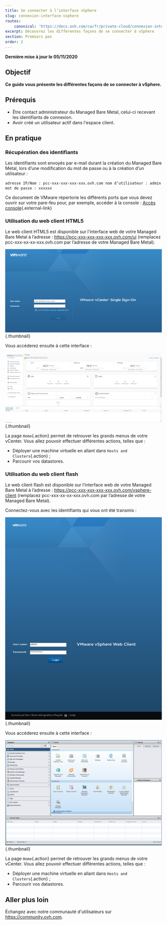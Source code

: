 ```yaml
---
title: Se connecter à l’interface vSphere
slug: connexion-interface-vsphere
routes:
    canonical: 'https://docs.ovh.com/ca/fr/private-cloud/connexion-interface-vsphere/'
excerpt: Découvrez les différentes façons de se connecter à vSphere
section: Premiers pas
order: 2
---
```


**Dernière mise à jour le 05/11/2020**

## Objectif

**Ce guide vous présente les différentes façons de se connecter à vSphere.**

## Prérequis

- Être contact administrateur du Managed Bare Metal, celui-ci recevant les identifiants de connexion.
- Avoir créé un utilisateur actif dans l'espace client.


## En pratique

### Récupération des identifiants

Les identifiants sont envoyés par e-mail durant la création du Managed Bare Metal, lors d’une modification du mot de passe ou à la création d’un utilisateur :

```
adresse IP/Nom : pcc-xxx-xxx-xxx-xxx.ovh.com nom d’utilisateur : admin mot de passe : xxxxxx
```

Ce document de VMware répertorie les différents ports que vous devez ouvrir sur votre pare-feu pour, par exemple, accéder à la console : [Accès console](https://kb.vmware.com/kb/1012382){.external-link}

### Utilisation du web client HTML5

Le web client HTML5 est disponible sur l’interface web de votre Managed Bare Metal à l’adresse : <https://pcc-xxx-xxx-xxx-xxx.ovh.com/ui> (remplacez pcc-xxx-xx-xx-xxx.ovh.com par l’adresse de votre Managed Bare Metal).

![Connexion à l'interface vSphere HTML5](images/connection_interface_w_html5.png){.thumbnail}

Vous accéderez ensuite à cette interface :

![Connexion à l'interface vSphere HTML5](images/vsphere-client-html5.png){.thumbnail}

La page `Home`{.action} permet de retrouver les grands menus de votre vCenter. Vous allez pouvoir effectuer différentes actions, telles que :

- Déployer une machine virtuelle en allant dans `Hosts and Clusters`{.action} ;
- Parcourir vos datastores.


### Utilisation du web client flash

Le web client flash est disponible sur l’interface web de votre Managed Bare Metal à l’adresse : <https://pcc-xxx-xxx-xxx-xxx.ovh.com/vsphere-client> (remplacez pcc-xxx-xx-xx-xxx.ovh.com par l’adresse de votre Managed Bare Metal).

Connectez-vous avec les identifiants qui vous ont été transmis :

![Client vSphere](images/vsphere-client.png){.thumbnail}

Vous accéderez ensuite à cette interface :

![Connexion à l'interface vSphere](images/connection_interface_w.png){.thumbnail}

La page `Home`{.action} permet de retrouver les grands menus de votre vCenter. Vous allez pouvoir effectuer différentes actions, telles que :

- Déployer une machine virtuelle en allant dans `Hosts and Clusters`{.action} ;
- Parcourir vos datastores.


## Aller plus loin

Échangez avec notre communauté d'utilisateurs sur <https://community.ovh.com>.
